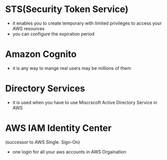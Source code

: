 
 # STS(Security Token Service)
 - it enables you to create temporary with limited privileges to access your AWS resources
 - you can configure the expiration period
# Amazon Cognito
-  it is any way to mange real users may be millions of them

# Directory Services
- it is used when you have to use Miscrscoft Active Directory Service in AWS



# AWS IAM Identity Center
(successor to AWS Single. Sign-On)
- one login for all your aws accounts in AWS Orgaination